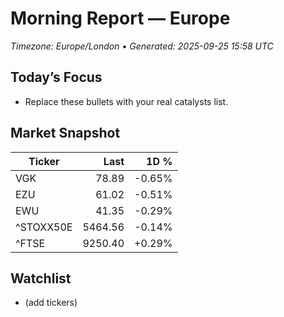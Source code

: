 # Morning Report — Europe
_Timezone: Europe/London • Generated: 2025-09-25 15:58 UTC_

## Today’s Focus
- Replace these bullets with your real catalysts list.

## Market Snapshot
| Ticker | Last | 1D % |
|---|---:|---:|
| VGK | 78.89 | -0.65% |
| EZU | 61.02 | -0.51% |
| EWU | 41.35 | -0.29% |
| ^STOXX50E | 5464.56 | -0.14% |
| ^FTSE | 9250.40 | +0.29% |

## Watchlist
- (add tickers)
